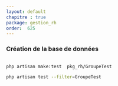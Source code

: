 ```yaml
---
layout: default
chapitre : true
package: gestion_rh
order:  625
---
```


### Création de la base de données 


````bash

php artisan make:test  pkg_rh/GroupeTest

php artisan test --filter=GroupeTest

````


